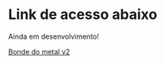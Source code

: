 <h1>Link de acesso abaixo</h1>

<p>Ainda em desenvolvimento!</p>

<a href="https://luissouzadeveloper.github.io/bonde-do-metalv2/">Bonde do metal v2</a>
